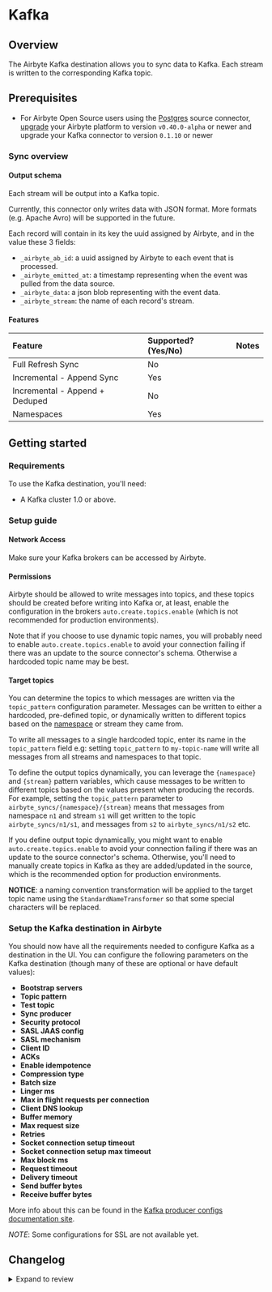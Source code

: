 # Kafka

## Overview

The Airbyte Kafka destination allows you to sync data to Kafka. Each stream is written to the corresponding Kafka topic.

## Prerequisites

- For Airbyte Open Source users using the [Postgres](https://docs.airbyte.com/integrations/sources/postgres) source connector, [upgrade](https://docs.airbyte.com/operator-guides/upgrading-airbyte/) your Airbyte platform to version `v0.40.0-alpha` or newer and upgrade your Kafka connector to version `0.1.10` or newer

### Sync overview

#### Output schema

Each stream will be output into a Kafka topic.

Currently, this connector only writes data with JSON format. More formats \(e.g. Apache Avro\) will be supported in the future.

Each record will contain in its key the uuid assigned by Airbyte, and in the value these 3 fields:

- `_airbyte_ab_id`: a uuid assigned by Airbyte to each event that is processed.
- `_airbyte_emitted_at`: a timestamp representing when the event was pulled from the data source.
- `_airbyte_data`: a json blob representing with the event data.
- `_airbyte_stream`: the name of each record's stream.

#### Features

| Feature                        | Supported?\(Yes/No\) | Notes |
| :----------------------------- | :------------------- | :---- |
| Full Refresh Sync              | No                   |       |
| Incremental - Append Sync      | Yes                  |       |
| Incremental - Append + Deduped | No                   |       |
| Namespaces                     | Yes                  |       |

## Getting started

### Requirements

To use the Kafka destination, you'll need:

- A Kafka cluster 1.0 or above.

### Setup guide

#### Network Access

Make sure your Kafka brokers can be accessed by Airbyte.

#### **Permissions**

Airbyte should be allowed to write messages into topics, and these topics should be created before writing into Kafka or, at least, enable the configuration in the brokers `auto.create.topics.enable` \(which is not recommended for production environments\).

Note that if you choose to use dynamic topic names, you will probably need to enable `auto.create.topics.enable` to avoid your connection failing if there was an update to the source connector's schema. Otherwise a hardcoded topic name may be best.

#### Target topics

You can determine the topics to which messages are written via the `topic_pattern` configuration parameter. Messages can be written to either a hardcoded, pre-defined topic, or dynamically written to different topics based on the [namespace](https://docs.airbyte.com/understanding-airbyte/namespaces) or stream they came from.

To write all messages to a single hardcoded topic, enter its name in the `topic_pattern` field e.g: setting `topic_pattern` to `my-topic-name` will write all messages from all streams and namespaces to that topic.

To define the output topics dynamically, you can leverage the `{namespace}` and `{stream}` pattern variables, which cause messages to be written to different topics based on the values present when producing the records. For example, setting the `topic_pattern` parameter to `airbyte_syncs/{namespace}/{stream}` means that messages from namespace `n1` and stream `s1` will get written to the topic `airbyte_syncs/n1/s1`, and messages from `s2` to `airbyte_syncs/n1/s2` etc.

If you define output topic dynamically, you might want to enable `auto.create.topics.enable` to avoid your connection failing if there was an update to the source connector's schema. Otherwise, you'll need to manually create topics in Kafka as they are added/updated in the source, which is the recommended option for production environments.

**NOTICE**: a naming convention transformation will be applied to the target topic name using the `StandardNameTransformer` so that some special characters will be replaced.

### Setup the Kafka destination in Airbyte

You should now have all the requirements needed to configure Kafka as a destination in the UI. You can configure the following parameters on the Kafka destination \(though many of these are optional or have default values\):

- **Bootstrap servers**
- **Topic pattern**
- **Test topic**
- **Sync producer**
- **Security protocol**
- **SASL JAAS config**
- **SASL mechanism**
- **Client ID**
- **ACKs**
- **Enable idempotence**
- **Compression type**
- **Batch size**
- **Linger ms**
- **Max in flight requests per connection**
- **Client DNS lookup**
- **Buffer memory**
- **Max request size**
- **Retries**
- **Socket connection setup timeout**
- **Socket connection setup max timeout**
- **Max block ms**
- **Request timeout**
- **Delivery timeout**
- **Send buffer bytes**
- **Receive buffer bytes**

More info about this can be found in the [Kafka producer configs documentation site](https://kafka.apache.org/documentation/#producerconfigs).

_NOTE_: Some configurations for SSL are not available yet.

## Changelog

<details>
  <summary>Expand to review</summary>

| Version | Date       | Pull Request                                             | Subject                                                                       |
| :------ | :--------- | :------------------------------------------------------- | :---------------------------------------------------------------------------- |
| 0.1.10  | 2022-08-04 | [15287](https://github.com/airbytehq/airbyte/pull/15287) | Update Kafka destination to use outputRecordCollector to properly store state |
| 0.1.9   | 2022-06-17 | [13864](https://github.com/airbytehq/airbyte/pull/13864) | Updated stacktrace format for any trace message errors                        |
| 0.1.7   | 2022-04-19 | [12134](https://github.com/airbytehq/airbyte/pull/12134) | Add PLAIN Auth                                                                |
| 0.1.6   | 2022-02-15 | [10186](https://github.com/airbytehq/airbyte/pull/10186) | Add SCRAM-SHA-512 Auth                                                        |
| 0.1.5   | 2022-02-14 | [10256](https://github.com/airbytehq/airbyte/pull/10256) | Add `-XX:+ExitOnOutOfMemoryError` JVM option                                  |
| 0.1.4   | 2022-01-31 | [9905](https://github.com/airbytehq/airbyte/pull/9905)   | Fix SASL config read issue                                                    |
| 0.1.3   | 2021-12-30 | [8809](https://github.com/airbytehq/airbyte/pull/8809)   | Update connector fields title/description                                     |
| 0.1.2   | 2021-09-14 | [6040](https://github.com/airbytehq/airbyte/pull/6040)   | Change spec.json and config parser                                            |
| 0.1.1   | 2021-07-30 | [5125](https://github.com/airbytehq/airbyte/pull/5125)   | Enable `additionalPropertities` in spec.json                                  |
| 0.1.0   | 2021-07-21 | [3746](https://github.com/airbytehq/airbyte/pull/3746)   | Initial Release                                                               |

</details>